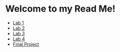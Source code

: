 <h1>Welcome to my Read Me!</h1>
<ul> 
    <li><a href="Lab 1/index.html" target= "_blank">Lab 1</a></li>
    <li><a href="Lab 2/index.html" target= "_blank">Lab 2</a></li>
    <li><a href="Lab 3/index.html" target= "_blank">Lab 3</a></li>
    <li><a href="Lab 4/index.html" target= "_blank">Lab 4</a></li>
    <li><a href="Final Project/index.html" target= "_blank">Final Project</a></li>
</ul>